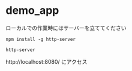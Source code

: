 # demo_app

ローカルでの作業時にはサーバーを立ててください
```
npm install -g http-server
```

```
http-server
```

http://localhost:8080/ にアクセス